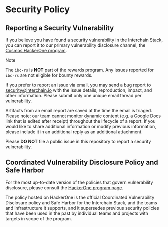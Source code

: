 # Security Policy

## Reporting a Security Vulnerability

If you believe you have found a security vulnerability in the Interchain Stack,
you can report it to our primary vulnerability disclosure channel, the
[Cosmos HackerOne program][hackerone-bug].

> [!NOTE]
> The `ibc-rs` is **NOT** part of the rewards program. Any issues reported for
> `ibc-rs` are not eligible for bounty rewards.

If you prefer to report an issue via email, you may send a bug report to
security@interchain.io with the issue details, reproduction, impact, and other
information. Please submit only one unique email thread per vulnerability.

<!-- Any issues reported via email are ineligible for bounty rewards. -->

Artifacts from an email report are saved at the time the email is triaged.
Please note: our team cannot monitor dynamic content (e.g. a Google Docs link
that is edited after receipt) throughout the lifecycle of a report. If you would
like to share additional information or modify previous information, please
include it in an additional reply as an additional attachment.

Please **DO NOT** file a public issue in this repository to report a security
vulnerability.

## Coordinated Vulnerability Disclosure Policy and Safe Harbor

For the most up-to-date version of the policies that govern vulnerability
disclosure, please consult the [HackerOne program page][hackerone-policy].

The policy hosted on HackerOne is the official Coordinated Vulnerability
Disclosure policy and Safe Harbor for the Interchain Stack, and the teams and
infrastructure it supports, and it supersedes previous security policies that
have been used in the past by individual teams and projects with targets in
scope of the program.

[hackerone-bug]: https://hackerone.com/cosmos?type=team
[hackerone-policy]: https://hackerone.com/cosmos?type=team&view_policy=true
